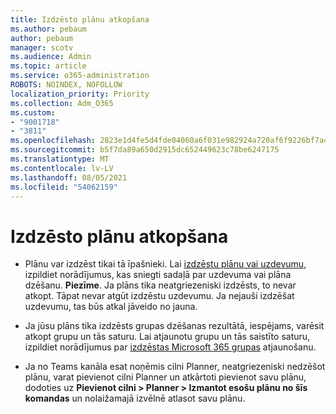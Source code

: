 ```yaml
---
title: Izdzēsto plānu atkopšana
ms.author: pebaum
author: pebaum
manager: scotv
ms.audience: Admin
ms.topic: article
ms.service: o365-administration
ROBOTS: NOINDEX, NOFOLLOW
localization_priority: Priority
ms.collection: Adm_O365
ms.custom:
- "9001718"
- "3811"
ms.openlocfilehash: 2823e1d4fe5d4fde04060a6f031e982924a720af6f9226bf7a4c483b72ece5f0
ms.sourcegitcommit: b5f7da89a650d2915dc652449623c78be6247175
ms.translationtype: MT
ms.contentlocale: lv-LV
ms.lasthandoff: 08/05/2021
ms.locfileid: "54062159"
---
```

# <a name="recover-deleted-plans"></a>Izdzēsto plānu atkopšana

- Plānu var izdzēst tikai tā īpašnieki. Lai [izdzēstu plānu vai uzdevumu](https://support.microsoft.com/office/39e10e78-13f0-446d-94cd-9e562648497a.), izpildiet norādījumus, kas sniegti sadaļā par uzdevuma vai plāna dzēšanu.  **Piezīme**. Ja plāns tika neatgriezeniski izdzēsts, to nevar atkopt. Tāpat nevar atgūt izdzēstu uzdevumu. Ja nejauši izdzēšat uzdevumu, tas būs atkal jāveido no jauna.

- Ja jūsu plāns tika izdzēsts grupas dzēšanas rezultātā, iespējams, varēsit atkopt grupu un tās saturu. Lai atjaunotu grupu un tās saistīto saturu, izpildiet norādījumus par [izdzēstas Microsoft 365 grupas](https://docs.microsoft.com/microsoft-365/admin/create-groups/restore-deleted-group?view=o365-worldwide) atjaunošanu.

- Ja no Teams kanāla esat noņēmis cilni Planner, neatgriezeniski nedzēšot plānu, varat pievienot cilni Planner un atkārtoti pievienot savu plānu, dodoties uz **Pievienot cilni > Planner > Izmantot esošu plānu no šīs komandas** un nolaižamajā izvēlnē atlasot savu plānu.
